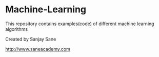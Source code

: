 # Machine-Learning

This repository contains examples(code) of different machine learning algorithms

Created by 
Sanjay Sane

http://www.saneacademy.com
